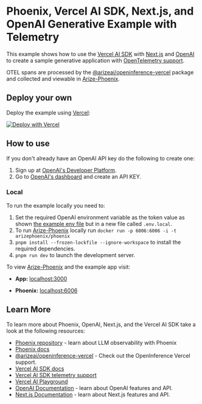 # Phoenix, Vercel AI SDK, Next.js, and OpenAI Generative Example with Telemetry

This example shows how to use the [Vercel AI SDK](https://sdk.vercel.ai/docs) with [Next.js](https://nextjs.org/) and [OpenAI](https://openai.com) to create a sample generative application with [OpenTelemetry support](https://sdk.vercel.ai/docs/ai-sdk-core/telemetry).

OTEL spans are processed by the [@arizeai/openinference-vercel](https://github.com/Arize-ai/openinference/tree/main/js/packages/openinference-vercel) package and collected and viewable in [Arize-Phoenix](https://github.com/Arize-ai/phoenix).

## Deploy your own

Deploy the example using [Vercel](https://vercel.com?utm_source=github&utm_medium=readme&utm_campaign=ai-sdk-example):

[![Deploy with Vercel](https://vercel.com/button)](https://vercel.com/new/clone?repository-url=https%3A%2F%2Fgithub.com%2Fvercel%2Fai%2Ftree%2Fmain%2Fexamples%2Fnext-openai-telemetry&env=OPENAI_API_KEY&envDescription=OpenAI%20API%20Key&envLink=https%3A%2F%2Fplatform.openai.com%2Faccount%2Fapi-keys&project-name=vercel-ai-chat-openai-telemetry&repository-name=vercel-ai-chat-openai-telemetry)

## How to use

If you don't already have an OpenAI API key do the following to create one:

1. Sign up at [OpenAI's Developer Platform](https://platform.openai.com/signup).
2. Go to [OpenAI's dashboard](https://platform.openai.com/account/api-keys) and create an API KEY.

### Local

To run the example locally you need to:

1. Set the required OpenAI environment variable as the token value as shown [the example env file](./.env.local.example) but in a new file called `.env.local`.
2. To run [Arize-Phoenix](https://github.com/Arize-ai/phoenix) locally run `docker run -p 6006:6006 -i -t arizephoenix/phoenix`
3. `pnpm install --frozen-lockfile --ignore-workspace` to install the required dependencies.
4. `pnpm run dev` to launch the development server.

To view [Arize-Phoenix](https://github.com/Arize-ai/phoenix) and the example app visit:

- **App:** [localhost:3000](http://localhost:3000)

- **Phoenix:** [localhost:6006](http://localhost:6006)

## Learn More

To learn more about Phoenix, OpenAI, Next.js, and the Vercel AI SDK take a look at the following resources:

- [Phoenix repository](https://github.com/Arize-ai/phoenix) - learn about LLM observability with Phoenix
- [Phoenix docs](https://docs.arize.com/phoenix)
- [@arizeai/openinference-vercel](https://github.com/Arize-ai/openinference/tree/main/js/packages/openinference-vercel) - Check out the OpenInference Vercel support.
- [Vercel AI SDK docs](https://sdk.vercel.ai/docs)
- [Vercel AI SDK telemetry support](https://sdk.vercel.ai/docs/ai-sdk-core/telemetry)
- [Vercel AI Playground](https://play.vercel.ai)
- [OpenAI Documentation](https://platform.openai.com/docs) - learn about OpenAI features and API.
- [Next.js Documentation](https://nextjs.org/docs) - learn about Next.js features and API.
